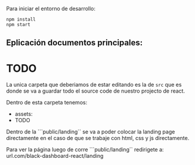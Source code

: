 Para iniciar el entorno de desarrollo:
```
npm install
npm start
```

## Eplicación documentos principales:
# TODO


La unica carpeta que deberiamos de estar editando es la de ```src``` que es donde se va a guardar todo el source code de nuestro projecto de react.

Dentro de esta carpeta tenemos:
- assets: 
- TODO

Dentro de la ```public/landing`` se va a poder colocar la landing page directamente en el caso de que se trabaje con html, css y js directamente.

Para ver la página luego de corre ```public/landing`` redirigete a: url.com/black-dashboard-react/landing